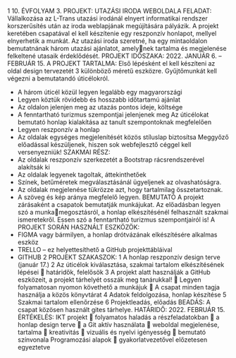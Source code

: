1
10. ÉVFOLYAM
3. PROJEKT:
UTAZÁSI IRODA WEBOLDALA
FELADAT:
Vállalkozása az L-Trans utazási irodánál elnyert informatikai rendszer korszerűsítés után az iroda 
weblapjának megújítására pályázik. A projekt keretében csapatával el kell készítenie egy 
reszponzív honlapot, mellyel elnyerhetik a munkát. 
Az utazási iroda szeretné, ha egy mintaoldalon bemutatnának három utazási ajánlatot, amelynek tartalma és megjelenése felkeltené utasaik érdeklődését. 
PROJEKT IDŐSZAKA: 2022. JANUÁR 6. – FEBRUÁR 15.
A PROJEKT TARTALMA:
Első lépésként el kell készíteni az oldal design tervezetét 3 különböző méretű eszközre.
Gyűjtőmunkát kell végezni a bemutatandó úticélokról.
- A három úticél közül legyen legalább egy magyarországi
- Legyen köztük rövidebb és hosszabb időtartamú ajánlat
- Az oldalon jelenjen meg az utazás pontos ideje, költsége
- A fenntartható turizmus szempontjai jelenjenek meg
Az úticélokat bemutató honlap kialakítása az tanult szempontoknak megfelelően
- Legyen reszponzív a honlap
- Az oldalak egységes megjelenítését közös stíluslap biztosítsa
Meggyőző előadással készüljenek, hiszen sok webfejlesztő céggel kell versenyezniük!
SZAKMAI RÉSZ:
- Az oldalak reszponzív szerkezetét a Bootstrap rácsrendszerével alakítsák ki
- Az oldalak legyenek tagoltak, áttekinthetőek
- Színek, betűméretek megválasztásánál ügyeljenek az olvashatóságra.
- Az oldalak megjelenése tükrözze azt, hogy tartalmilag összetartoznak.
- A szöveg és kép aránya megfelelő legyen.
BEMUTATÓ
A projekt zárásaként a csapatok bemutatják munkájukat. Az előadásban legyen szó a munkamegosztásról, a honlap elkészítésénél felhasznált szakmai ismeretekről. Essen szó a fenntartható 
turizmus szempontjairól is!
A PROJEKT SORÁN HASZNÁLT ESZKÖZÖK:
- FIGMA vagy bármilyen, a honlap drótvázának elkészítésére alkalmas eszköz
- TRELLO – ez helyettesíthető a GitHub projekttábláival
- GITHUB
2
PROJEKT SZAKASZOK:
1 A honlap reszponzív design terve (január 17.)
2 Az úticélok kiválasztása, szakmai tartalom elkészítésének lépései
 határidők, felelősök
3 A projekt alatt használják a GitHub eszközeit, a projekt tárhelyét osszák meg tanárukkal!
 Legyen folyamatosan nyomon követhető a munkájuk
 A csapat minden tagja használja a közös könyvtárat
4 Adatok feldolgozása, honlap készítése
5 Szakmai tartalom ellenőrzése
6 Projektleadás, előadás
BEADÁS:
A csapat közösen használt gites tárhelye.
HATÁRIDŐ: 2022. FEBRUÁR 15.
ÉRTÉKELÉS:
IKT projekt 
 folyamatos haladás a részfeladatokban
 a honlap design terve 
 a Git aktív használata
 weboldal megjelenése, tartalma
 kreativitás
 vizuális és nyelvi igényesség
 bemutató színvonala
Programozási alapok
 gyakorlatvezetővel előzetesen egyeztetve
